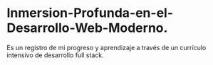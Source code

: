 # Inmersion-Profunda-en-el-Desarrollo-Web-Moderno.
 Es un registro de mi progreso y aprendizaje a través de un currículo intensivo de desarrollo full stack.

